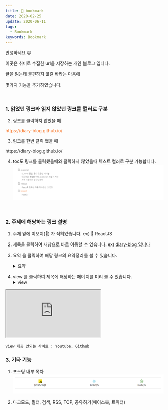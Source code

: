 ```yaml
---
title: 📙 bookmark
date: 2020-02-25
update: 2020-06-11
tags:
  - Bookmark
keywords: Bookmark
---
```



안녕하세요 😊  

이곳은 취미로 수집한 url을 저장하는 개인 블로그 입니다.  

글을 읽는데 불편하지 않길 바라는 마음에

몇가지 기능을 추가하였습니다.

<br/>

### 1. 읽었던 링크와 읽지 않았던 링크를 컬러로 구분

2. 링크를 클릭하지 않았을 때
<p style="color: #f87325">https://diary-blog.github.io/</p>

3. 링크를 한번 클릭 했을 때
<p style="color: #333">https://diary-blog.github.io/</p>

4. toc도 링크를 클릭했을때와 클릭하지 않았을때 텍스트 컬러로 구분 가능합니다.
![](2020-06-11-07-46-35.png)

<br>

### 2. 주제에 해당하는 링크 설명

1. 주제 앞에 이모지(📄) 가 적혀있습니다.
ex) 📄 ReactJS

2. 제목을 클릭하여 새창으로 바로 이동할 수 있습니다.
ex) [diary-blog 입니다](https://diary-blog.github.io)

3. 요약 을 클릭하여 해당 링크의 요약정리를 볼 수 있습니다. <details><summary> 요약 </summary>
Gatsbyjs로 만들고 Github page로 배포한 개인 블로그 입니다.
</details>

4. view 를 클릭하여 제목에 해당하는 페이지를 미리 볼 수 있습니다.  <details><summary> view </summary>
<iframe src="https://diary-blog.github.io/"></iframe>
</details>

```
view 제공 안되는 사이트 : Youtube, Github
```

### 3. 기타 기능

1. 포스팅 내부 목차
![](2020-06-11-07-43-22.png)

2. 다크모드, 필터, 검색, RSS, TOP, 공유하기(페이스북, 트위터)





